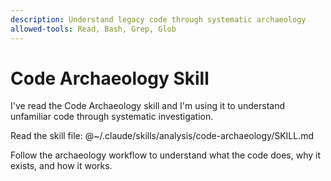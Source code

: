 ```yaml
---
description: Understand legacy code through systematic archaeology
allowed-tools: Read, Bash, Grep, Glob
---
```


# Code Archaeology Skill

I've read the Code Archaeology skill and I'm using it to understand unfamiliar code through systematic investigation.

Read the skill file: @~/.claude/skills/analysis/code-archaeology/SKILL.md

Follow the archaeology workflow to understand what the code does, why it exists, and how it works.
